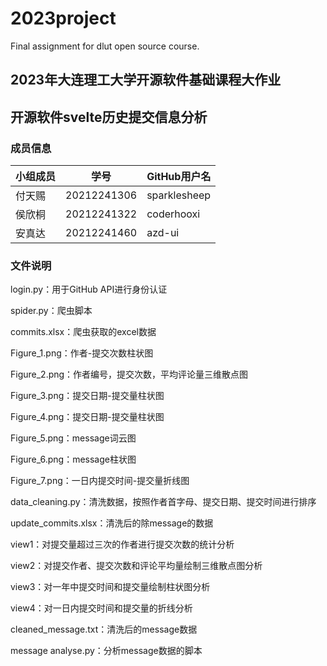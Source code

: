 # 2023project
Final assignment for dlut open source course.

## 2023年大连理工大学开源软件基础课程大作业
## 开源软件svelte历史提交信息分析
### 成员信息
| 小组成员 | 学号 | GitHub用户名 |
| ----------- | ----------- | ----------- |
| 付天赐 | 20212241306 | sparklesheep |
| 侯欣桐 | 20212241322 | coderhooxi |
| 安真达 | 20212241460 | azd-ui |

### 文件说明
login.py：用于GitHub API进行身份认证

spider.py：爬虫脚本

commits.xlsx：爬虫获取的excel数据

Figure_1.png：作者-提交次数柱状图

Figure_2.png：作者编号，提交次数，平均评论量三维散点图

Figure_3.png：提交日期-提交量柱状图

Figure_4.png：提交日期-提交量柱状图

Figure_5.png：message词云图

Figure_6.png：message柱状图

Figure_7.png：一日内提交时间-提交量折线图

data_cleaning.py：清洗数据，按照作者首字母、提交日期、提交时间进行排序

update_commits.xlsx：清洗后的除message的数据

view1：对提交量超过三次的作者进行提交次数的统计分析

view2：对提交作者、提交次数和评论平均量绘制三维散点图分析

view3：对一年中提交时间和提交量绘制柱状图分析

view4：对一日内提交时间和提交量的折线分析

cleaned_message.txt：清洗后的message数据

message analyse.py：分析message数据的脚本

